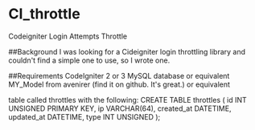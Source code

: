 # CI_throttle
Codeigniter Login Attempts Throttle

##Background
I was looking for a Cideigniter login throttling library and couldn't find a simple one to use, so I wrote one.

##Requirements
CodeIgniter 2 or 3
MySQL database or equivalent
MY_Model from avenirer (find it on github. It's great.) or equivalent

table called throttles with the following:
CREATE TABLE throttles
(
  id INT UNSIGNED PRIMARY KEY,
  ip VARCHAR(64),
  created_at DATETIME,
  updated_at DATETIME,
  type INT UNSIGNED
);
